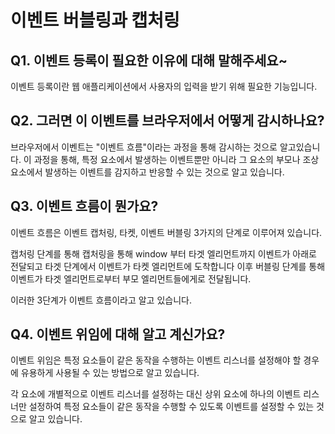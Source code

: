 # 이벤트 버블링과 캡처링

## Q1. 이벤트 등록이 필요한 이유에 대해 말해주세요~

이벤트 등록이란 웹 애플리케이션에서 사용자의 입력을 받기 위해 필요한 기능입니다.

## Q2. 그러면 이 이벤트를 브라우저에서 어떻게 감시하나요?

브라우저에서 이벤트는 "이벤트 흐름"이라는 과정을 통해 감시하는 것으로 알고있습니다.
이 과정을 통해, 특정 요소에서 발생하는 이벤트뿐만 아니라 그 요소의 부모나 조상 요소에서 발생하는 이벤트를 감지하고 반응할 수 있는 것으로 알고 있습니다.

## Q3. 이벤트 흐름이 뭔가요?

이벤트 흐름은 이벤트 캡처링, 타켓, 이벤트 버블링 3가지의 단계로 이루어져 있습니다.

캡처링 단계를 통해 캡처링을 통해 window 부터 타겟 엘리먼트까지 이벤트가 아래로 전달되고
타겟 단계에서 이벤트가 타켓 엘리먼트에 도착합니다
이후 버블링 단계를 통해 이벤트가 타겟 엘리먼트로부터 부모 엘리먼트들에게로 전달됩니다.

이러한 3단계가 이벤트 흐름이라고 알고 있습니다.

## Q4. 이벤트 위임에 대해 알고 계신가요?

이벤트 위임은 특정 요소들이 같은 동작을 수행하는 이벤트 리스너를 설정해야 할 경우에 유용하게 사용될 수 있는 방법으로 알고 있습니다.

각 요소에 개별적으로 이벤트 리스너를 설정하는 대신 상위 요소에 하나의 이벤트 리스너만 설정하여 특정 요소들이 같은 동작을 수행할 수 있도록 이벤트를 설정할 수 있는 것으로 알고 있습니다.
